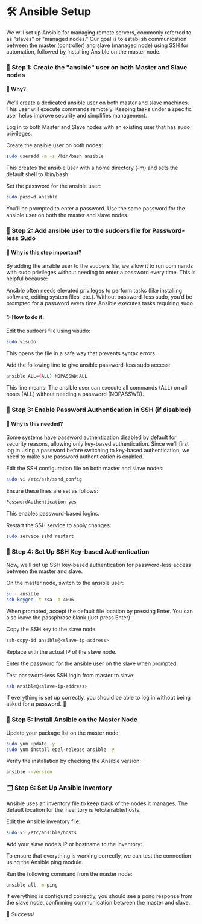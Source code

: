 # 🛠️ Ansible Setup
We will set up Ansible for managing remote servers, commonly referred to as "slaves" or "managed nodes." Our goal is to establish communication between the master (controller) and slave (managed node) using SSH for automation, followed by installing Ansible on the master node.


###  🌟 Step 1: Create the "ansible" user on both Master and Slave nodes
#### 🔧 Why?
We’ll create a dedicated ansible user on both master and slave machines. This user will execute commands remotely. Keeping tasks under a specific user helps improve security and simplifies management.

Log in to both Master and Slave nodes with an existing user that has sudo privileges.

Create the ansible user on both nodes:

```bash
sudo useradd -m -s /bin/bash ansible
```
This creates the ansible user with a home directory (-m) and sets the default shell to /bin/bash.

Set the password for the ansible user:

```bash
sudo passwd ansible
```
You’ll be prompted to enter a password. Use the same password for the ansible user on both the master and slave nodes.

### 🔐 Step 2: Add ansible user to the sudoers file for Password-less Sudo
#### 🤔 Why is this step important?
By adding the ansible user to the sudoers file, we allow it to run commands with sudo privileges without needing to enter a password every time. This is helpful because:

Ansible often needs elevated privileges to perform tasks (like installing software, editing system files, etc.).
Without password-less sudo, you’d be prompted for a password every time Ansible executes tasks requiring sudo.
#### ✨ How to do it:
Edit the sudoers file using visudo:

```bash
sudo visudo
```
This opens the file in a safe way that prevents syntax errors.

Add the following line to give ansible password-less sudo access:

```bash
ansible ALL=(ALL) NOPASSWD:ALL
```
This line means: The ansible user can execute all commands (ALL) on all hosts (ALL) without needing a password (NOPASSWD).

### 🔧 Step 3: Enable Password Authentication in SSH (if disabled)
#### 🤔 Why is this needed?
Some systems have password authentication disabled by default for security reasons, allowing only key-based authentication. Since we’ll first log in using a password before switching to key-based authentication, we need to make sure password authentication is enabled.

Edit the SSH configuration file on both master and slave nodes:

```bash
sudo vi /etc/ssh/sshd_config
```
Ensure these lines are set as follows:

```bash
PasswordAuthentication yes
```
This enables password-based logins.

Restart the SSH service to apply changes:

```bash
sudo service sshd restart
```
### 🔐 Step 4: Set Up SSH Key-based Authentication
Now, we’ll set up SSH key-based authentication for password-less access between the master and slave.

On the master node, switch to the ansible user:

```bash
su - ansible
ssh-keygen -t rsa -b 4096
```

When prompted, accept the default file location by pressing Enter. You can also leave the passphrase blank (just press Enter).

Copy the SSH key to the slave node:

```bash
ssh-copy-id ansible@<slave-ip-address>
```
Replace <slave-ip-address> with the actual IP of the slave node.

Enter the password for the ansible user on the slave when prompted.

Test password-less SSH login from master to slave:

```bash
ssh ansible@<slave-ip-address>
```
If everything is set up correctly, you should be able to log in without being asked for a password. 🎉

### 🤖 Step 5: Install Ansible on the Master Node
Update your package list on the master node:


```bash
sudo yum update -y
sudo yum install epel-release ansible -y
```
Verify the installation by checking the Ansible version:

```bash
ansible --version
```
### 🗂️ Step 6: Set Up Ansible Inventory
Ansible uses an inventory file to keep track of the nodes it manages. The default location for the inventory is /etc/ansible/hosts.

Edit the Ansible inventory file:

```bash
sudo vi /etc/ansible/hosts
```
Add your slave node’s IP or hostname to the inventory:

To ensure that everything is working correctly, we can test the connection using the Ansible ping module.

Run the following command from the master node:

```bash
ansible all -m ping
```

If everything is configured correctly, you should see a pong response from the slave node, confirming communication between the master and slave.

🎉 Success!

